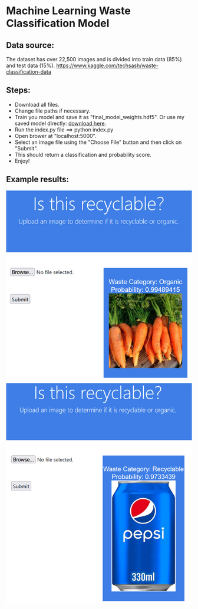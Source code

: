 # Machine Learning Waste Classification Model

## Data source:
The dataset has over 22,500 images and is divided into train data (85%) and test data (15%).
https://www.kaggle.com/techsash/waste-classification-data

## Steps:
* Download all files.
* Change file paths if necessary.
* Train you model and save it as "final_model_weights.hdf5". Or use my saved model directly: [download here](https://drive.google.com/file/d/14etoYYQeiAM37r1Yc-NxrnbPzXe88aG0/view?usp=sharing).
* Run the index.py file ==> python index.py
* Open brower at "localhost:5000".
* Select an image file using the "Choose File" button and then click on "Submit".
* This should return a classification and probability score.
* Enjoy!

## Example results:
![result1](1.png)
![result2](2.png)
